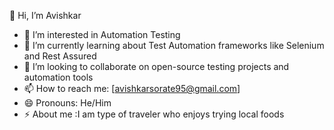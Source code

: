 👋 Hi, I’m Avishkar  
- 👀 I’m interested in Automation Testing  
- 🌱 I’m currently learning about Test Automation frameworks like Selenium and Rest Assured  
- 💞️ I’m looking to collaborate on open-source testing projects and automation tools  
- 📫 How to reach me: [avishkarsorate95@gmail.com]
- 😄 Pronouns: He/Him  
- ⚡ About me :I am type of traveler who enjoys trying local foods

<!---
Avishkar-QE/Avishkar-QE is a ✨ special ✨ repository because its `README.md` (this file) appears on your GitHub profile.
You can click the Preview link to take a look at your changes.
--->
